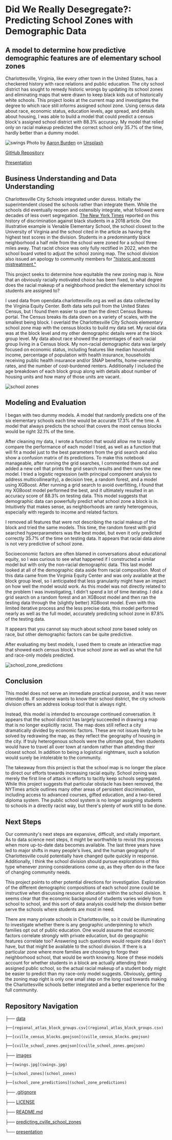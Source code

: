 # Did We Really Desegregate?: Predicting School Zones with Demographic Data
## A model to determine how predictive demographic features are of elementary school zones

Charlottesville, Virginia, like every other town in the United States, has a checkered history with race relations and public education. The city school district has sought to remedy historic wrongs by updating its school zones and eliminating maps that were drawn to keep black kids out of historically white schools. This project looks at the current map and investigates the degree to which race still informs assigned school zone. Using census data about race, economic status, education levels, age spread, and details about housing, I was able to build a model that could predict a census block's assigned school district with 88.3% accuracy. My model that relied only on racial makeup predicted the correct school only 35.7% of the time, hardly better than a dummy model.
 
![swings](images/aaron-burden-ob6O_xd67O0-unsplash.jpg)
Photo by <a href="https://unsplash.com/@aaronburden?utm_source=unsplash&utm_medium=referral&utm_content=creditCopyText">Aaron Burden</a> on <a href="https://unsplash.com/photos/ob6O_xd67O0?utm_source=unsplash&utm_medium=referral&utm_content=creditCopyText">Unsplash</a>
 
<a href="https://github.com/LydiaCuffman/cville_school_zones">GitHub Repository</a>

<a href="https://github.com/LydiaCuffman/cville_school_zones/blob/main/presentation.pdf">Presentation</a>


## Business Understanding and Data Understanding

Charlottesville City Schools integrated under duress. Initially the superintendent closed the schools rather than integrate them. While the schools did eventually reopen and ostensibly integrate, what followed were decades of less overt segregation. <a href="https://www.nytimes.com/2018/10/16/us/charlottesville-riots-black-students-schools.html">The New York Times</a> reported on this history of discrimination against black students in a 2018 article. One illustrative example is Venable Elementary School, the school closest to the University of Virginia and the school cited in the article as having the highest test scores in the division. Students in a predominantly black neighborhood a half mile from the school were zoned for a school three miles away. That racist choice was only fully rectified in 2022, when the school board voted to adjust the school zoning map. The school division also issued an apology to community members for <a href="https://www.cvilletomorrow.org/after-half-a-century-bussing-kids-from-a-historically-black-public-housing-community-away-from-their-neighborhood-school-city-schools-votes-to-rezone-venable/">"historic and recent mistreatment."</a>

This project seeks to determine how equitable the new zoning map is. Now that an obviously racially motivated choice has been fixed, to what degree does the racial makeup of a neighborhood predict the elementary school its students are assigned to?

I used data from opendata.charlottesville.org as well as data collected by the Virginia Equity Center. Both data sets pull from the United States Census, but I found them easier to use than the direct Census Bureau portal. The Census breaks its data down on a variety of scales, with the smallest being block. I overlaid the Charlottesville City Schools elementary school zone map with the census blocks to build my data set. My racial data was at the block level and my other demographic details were at the block group level. My data about race showed the percentages of each racial group living in a Census block. My non-racial demographic data was largely focused on economic status, including features like median household income, percentage of population with health insurance, households receiving public health insurance and/or SNAP benefits, home-ownership rates, and the number of cost-burdened renters. Additionally I included the age breakdown of each block group along with details about number of housing units and how many of those units are vacant. 

![school zones](images/school_zones.png)

## Modeling and Evaluation

I began with two dummy models. A model that randomly predicts one of the six elementary schools each time would be accurate 17.3% of the time. A model that always predicts the school that covers the most census blocks would be right 32.1% of the time.

After cleaning my data, I wrote a function that would allow me to easily compare the performance of each model I tried, as well as a function that will fit a model just to the best parameters from the grid search and also show a confusion matrix of its predictions. To make this notebook manageable, after running the grid searches, I commented them out and added a new cell that prints the grid search results and then runs the new model. I tried a logistic regression (with principal component analysis to address multicollinearity), a decision tree, a random forest, and a model using XGBoost. After running a grid search to avoid overfitting, I found that my XGBoost model performed the best, and it ultimately resulted in an accuracy score of 88.3% on testing data. This model suggests that demographic data can powerfully predict what school zone a block is in. Intuitively that makes sense, as neighborhoods are rarely heterogenous, especially with regards to income and related factors.

I removed all features that were not describing the racial makeup of the block and tried the same models. This time, the random forest with grid searched hyperparameters was the best model, but even it only predicted correctly 35.7% of the time on testing data. It appears that racial data alone is not very predictive of school zone.

Socioeconomic factors are often blamed in conversations about educational equity, so I was curious to see what happened if I constructed a similar model but with only the non-racial demographic data.  This last model looked at all of the demographic data aside from racial composition. Most of this data came from the Virginia Equity Center and was only available at the block group level, so I anticipated that less granularity might have an impact on how well the model would work. As this model was not directly related to the problem I was investigating, I didn't spend a lot of time iterating. I did a grid search on a random forest and an XGBoost model and then ran the testing data through the (slightly better) XGBoost model. Even with this limited iterative process and the less precise data, this model performed nearly as well as the full model, accurately predicting school zone in 87.8% of the testing data. 

It appears that you cannot say much about school zone based solely on race, but other demographic factors can be quite predictive.

After evaluating my best models, I used them to create an interactive map that showed each census block's true school zone as well as what the full and race-only models predicted.

![school_zone_predictions](images/school_zone_predictions.png)

## Conclusion

This model does not serve an immediate practical purpose, and it was never intended to. If someone wants to know their school district, the city schools division offers an address lookup tool that is always right.

Instead, this model is intended to encourage continued conversation. It appears that the school district has largely succeeded in drawing a map that is no longer explicitly racist. The map does still reflect a city dramatically divided by economic factors. These are not issues likely to be solved by redrawing the map, as they reflect the geography of housing in the city. If truly heterogenous schools were the ultimate goal, then students would have to travel all over town at random rather than attending their closest school. In addition to being a logistical nightmare, such a solution would surely be intolerable to the community.

The takeaway from this project is that the school map is no longer the place to direct our efforts towards increasing racial equity. School zoning was merely the first line of attack in efforts to tacitly keep schools segregated. While this project suggests that particular obstacle has been removed, the NYTimes article outlines many other areas of persistent discrimination, including access to advanced courses, gifted education, and a two-tiered diploma system. The public school system is no longer assigning students to schools in a directly racist way, but there's plenty of work still to be done.

## Next Steps

Our community's next steps are expansive, difficult, and vitally important. As to data science next steps, it might be worthwhile to revisit this process when more up-to-date data becomes available. The last three years have led to major shifts in many people's lives, and the human geography of Charlottesville could potentially have changed quite quickly in response. Additionally, I think the school division should pursue explorations of this type whenever zoning considerations come up, as they often do in the face of changing community needs.

This project points to other potential directions for investigation. Exploration of the different demographic compositions of each school zone could be instructive when discussing resource allocation within the school division. It seems clear that the economic background of students varies widely from school to school, and this sort of data analysis could help the division better serve the schools where students are most in need.

There are many private schools in Charlottesville, so it could be illuminating to investigate whether there is any geographic underpinning to which families opt out of public education. One would assume that economic factors correlate strongly with private education, but do geographic features correlate too? Answering such questions would require data I don't have, but that might be available to the school division. If there is a particular zone where more families are choosing to forgo their neighborhood school, that would be worth knowing. None of these models account for whether students in a block are actually attending their assigned public school, so the actual racial makeup of a student body might be easier to predict than my race-only model suggests. Obviously, getting the zoning map right is only one small step on the long road towards making the Charlottesville schools better integrated and a better experience for the full community.

## Repository Navigation

├── [data](data)

    ├──[regional_atlas_block_groups.csv](regional_atlas_block_groups.csv)
    
    ├──[cville_census_blocks.geojson](cville_census_blocks.geojson)
    
    ├──[cville_school_zones.geojson](cville_school_zones.geojson)

├── [images](images)

    ├──[swings.jpg](swings.jpg)
    
    ├──[school_zones](school_zones)
    
    ├──[school_zone_predictions](school_zone_predictions)

├── [.gitignore](.gitignore)

├── [LICENSE](LICENSE)

├── [README.md](README.md)

├── [predicting_cville_school_zones](predicting_cville_school_zones.ipynb)

└── [presentation](presentation.pdf)